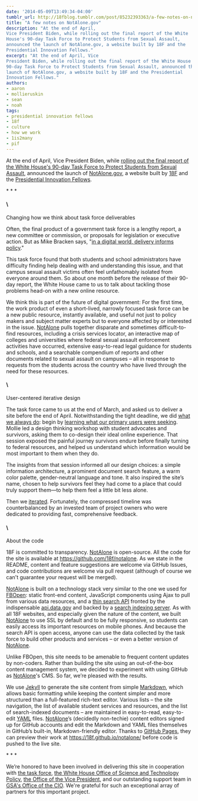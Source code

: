 ```yaml
---
date: '2014-05-09T13:49:34-04:00'
tumblr_url: http://18fblog.tumblr.com/post/85232393363/a-few-notes-on-notalone-gov
title: "A few notes on NotAlone.gov"
description: "At the end of April,
Vice President Biden, while rolling out the final report of the White
House's 90-day Task Force to Protect Students from Sexual Assault,
announced the launch of NotAlone.gov, a website built by 18F and the
Presidential Innovation Fellows."
excerpt: "At the end of April, Vice
President Biden, while rolling out the final report of the White House's
90-day Task Force to Protect Students from Sexual Assault, announced the
launch of NotAlone.gov, a website built by 18F and the Presidential
Innovation Fellows."
authors:
- aaron
- mollieruskin
- sean
- noah
tags:
- presidential innovation fellows
- 18f
- culture
- how we work
- 1is2many
- pif
---
```


At the end of April, Vice President Biden, while [rolling out the final
report of the White House's 90-day Task Force to Protect Students from
Sexual
Assault](https://www.whitehouse.gov/photos-and-video/video/2014/04/29/vice-president-biden-speaks-preventing-campus-sexual-assault),
announced the launch of [NotAlone.gov](https://www.notalone.gov/), a
website built by [18F](https://18f.gsa.gov/) and the [Presidential
Innovation Fellows](https://www.whitehouse.gov/innovationfellows).

\* \* \*

#### \
Changing how we think about task force deliverables

Often, the final product of a government task force is a lengthy report,
a new committee or commission, or proposals for legislation or executive
action. But as Mike Bracken says, "[in a digital world, delivery informs
policy](http://mikebracken.com/blog/the-strategy-is-delivery-again/)."

This task force found that both students and school administrators have
difficulty finding help dealing with and understanding this issue, and
that campus sexual assault victims often feel unfathomably isolated from
everyone around them. So about one month before the release of their
90-day report, the White House came to us to talk about tackling those
problems head-on with a new online resource.

We think this is part of the future of digital government: For the first
time, the work product of even a short-lived, narrowly focused task
force can be a new public resource, instantly available, and useful not
just to policy makers and subject matter experts but to everyone
affected by or interested in the issue.
[NotAlone](https://www.notalone.gov/) pulls together disparate and
sometimes difficult-to-find resources, including a crisis services
locator, an interactive map of colleges and universities where federal
sexual assault enforcement activities have occurred, extensive
easy-to-read legal guidance for students and schools, and a searchable
compendium of reports and other documents related to sexual assault on
campuses – all in response to requests from the students across the
country who have lived through the need for these resources.

#### \
User-centered iterative design

The task force came to us at the end of March, and asked us to deliver a
site before the end of April. Notwithstanding the tight deadline, we did
[what we always
do](https://18f.gsa.gov/18f/team/culture/2014/03/19/hello-world-we-are-18f/):
begin by [learning what our primary users were
seeking](https://en.wikipedia.org/wiki/User-centered_design). Mollie led
a design thinking workshop with student advocates and survivors, asking
them to co-design their ideal online experience. That session exposed
the painful journey survivors endure before finally turning to federal
resources, and helped us understand which information would be most
important to them when they do.

The insights from that session informed all our design choices: a simple
information architecture, a prominent document search feature, a warm
color palette, gender-neutral language and tone. It also inspired the
site’s name, chosen to help survivors feel they had come to a place that
could truly support them—to help them feel a little bit less alone.

Then we [iterated](https://en.wikipedia.org/wiki/Iterative_design).
Fortunately, the compressed timeline was counterbalanced by an invested
team of project owners who were dedicated to providing fast,
comprehensive feedback.

#### \
About the code

18F is committed to transparency. [NotAlone](https://www.notalone.gov/)
is open-source. All the code for the site is available at
<https://github.com/18f/notalone>. As we state in the README, content
and feature suggestions are welcome via GitHub Issues, and code
contributions are welcome via pull request (although of course we can't
guarantee your request will be merged).

[NotAlone](https://www.notalone.gov/) is built on a technology stack
very similar to the one we used for [FBOpen](https://fbopen.gsa.gov/):
static front-end content, JavaScript components using Ajax to pull from
various data resources, and a [thin search
API](https://github.com/18f/beckley) fronted by the indispensable
[api.data.gov](https://api.data.gov/) and backed by a [search indexing
server](http://elasticsearch.org/). As with all 18F websites, and
especially given the nature of the content, we built
[NotAlone](https://www.notalone.gov/) to use SSL by default and to be
fully responsive, so students can easily access its important resources
on mobile phones. And because the search API is open access, anyone can
use the data collected by the task force to build other products and
services – or even a better version of
[NotAlone](https://www.notalone.gov/).

Unlike FBOpen, this site needs to be amenable to frequent content
updates by non-coders. Rather than building the site using an
out-of-the-box content management system, we decided to experiment with
using GitHub as [NotAlone](https://www.notalone.gov/)'s CMS. So far,
we’re pleased with the results.

We use [Jekyll](http://jekyllrb.com/) to generate the site content from
simple
[Markdown](https://help.github.com/articles/github-flavored-markdown),
which allows basic formatting while keeping the content simpler and more
structured than a full-featured rich-text editor. Various lists – the
site navigation, the list of available student services and resources,
and the list of search-indexed documents – are maintained in
easy-to-read, easy-to-edit [YAML](https://en.wikipedia.org/wiki/YAML)
files. [NotAlone](https://www.notalone.gov/)’s (decidedly non-techie)
content editors signed up for GitHub accounts and edit the Markdown and
YAML files themselves in GitHub’s built-in, Markdown-friendly editor.
Thanks to [GitHub Pages](https://pages.github.com/), they can preview
their work at <https://18f.github.io/notalone/> before code is pushed to
the live site.

\* \* \*

We’re honored to have been involved in delivering this site in
cooperation with [the task force](https://www.whitehouse.gov/1is2many/),
[the White House Office of Science and Technology
Policy](https://www.whitehouse.gov/administration/eop/ostp), [the Office
of the Vice
President](https://www.whitehouse.gov/administration/vice-president-biden/),
and our outstanding support team in [GSA's Office of the
CIO](http://www.gsa.gov/portal/category/21404). We're grateful for such
an exceptional array of partners for this important project.
